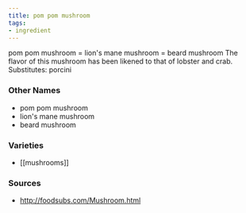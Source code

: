 ```yaml
---
title: pom pom mushroom
tags:
- ingredient
---
```

pom pom mushroom = lion's mane mushroom = beard mushroom The flavor of this mushroom has been likened to that of lobster and crab. Substitutes: porcini

### Other Names

* pom pom mushroom
* lion's mane mushroom
* beard mushroom

### Varieties

* [[mushrooms]]

### Sources
* http://foodsubs.com/Mushroom.html
